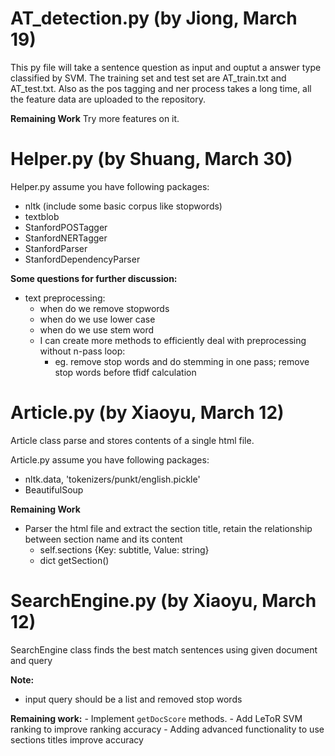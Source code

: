 # AT_detection.py (by Jiong, March 19)
This py file will take a sentence question as input and ouptut a answer type classified by SVM. The training set and test set are AT_train.txt and AT_test.txt. Also as the pos tagging and ner process takes a long time, all the feature data are uploaded to the repository.

**Remaining Work**
Try more features on it.

# Helper.py (by Shuang, March 30)
Helper.py assume you have following packages:
- nltk (include some basic corpus like stopwords)
- textblob
- StanfordPOSTagger
- StanfordNERTagger
- StanfordParser
- StanfordDependencyParser

**Some questions for further discussion:**
- text preprocessing:
    - when do we remove stopwords
    - when do we use lower case
    - when do we use stem word
    - I can create more methods to efficiently deal with preprocessing without n-pass loop:
      - eg. remove stop words and do stemming in one pass; remove stop words before tfidf calculation


# Article.py (by Xiaoyu, March 12)
Article class parse and stores contents of a single html file.

Article.py assume you have following packages:
- nltk.data, 'tokenizers/punkt/english.pickle'
- BeautifulSoup

**Remaining Work**
- Parser the html file and extract the section title, retain the relationship between section name and its content
    - self.sections  {Key: subtitle, Value: string}
    - dict getSection()


# SearchEngine.py (by Xiaoyu, March 12)
SearchEngine class finds the best match sentences using given document and query

**Note:**
- input query should be a list and removed stop words

**Remaining work:**
    - Implement `getDocScore` methods.
    - Add LeToR SVM ranking to improve ranking accuracy
    - Adding advanced functionality to use sections titles improve accuracy
